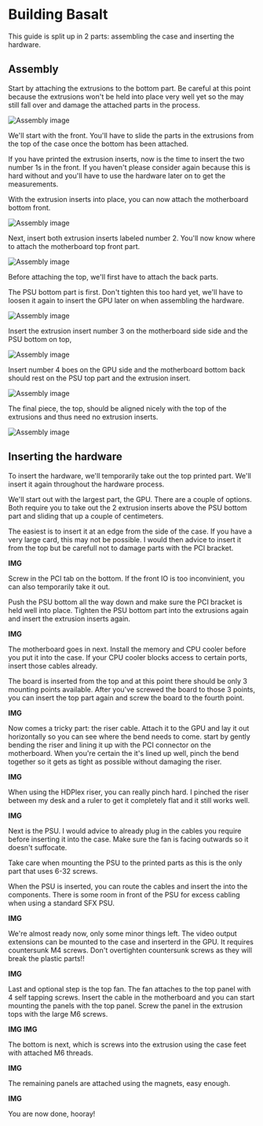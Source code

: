 # Building Basalt

This guide is split up in 2 parts: assembling the case and inserting the hardware.

## Assembly

Start by attaching the extrusions to the bottom part. Be careful at this point because the extrusions won't be held into place very well yet so the may still fall over and damage the attached parts in the process.

![Assembly image](images/assembly1.png)

We'll start with the front. You'll have to slide the parts in the extrusions from the top of the case once the bottom has been attached.

If you have printed the extrusion inserts, now is the time to insert the two number 1s in the front. If you haven't please consider again because this is hard without and you'll have to use the hardware later on to get the measurements.

With the extrusion inserts into place, you can now attach the motherboard bottom front.

![Assembly image](images/assembly2.png)

Next, insert both extrusion inserts labeled number 2. You'll now know where to attach the motherboard top front part.

![Assembly image](images/assembly3.png)

Before attaching the top, we'll first have to attach the back parts.

The PSU bottom part is first. Don't tighten this too hard yet, we'll have to loosen it again to insert the GPU later on when assembling the hardware.

![Assembly image](images/assembly4.png)

Insert the extrusion insert number 3 on the motherboard side side and the PSU bottom on top,

![Assembly image](images/assembly5.png)

Insert number 4 boes on the GPU side and the motherboard bottom back should rest on the PSU top part and the extrusion insert.

![Assembly image](images/assembly6.png)

The final piece, the top, should be aligned nicely with the top of the extrusions and thus need no extrusion inserts.

![Assembly image](images/assembly7.png)

## Inserting the hardware

To insert the hardware, we'll temporarily take out the top printed part. We'll insert it again throughout the hardware process.

We'll start out with the largest part, the GPU. There are a couple of options. Both require you to take out the 2 extrusion inserts above the PSU bottom part and sliding that up a couple of centimeters.

The easiest is to insert it at an edge from the side of the case. If you have a very large card, this may not be possible. I would then advice to insert it from the top but be carefull not to damage parts with the PCI bracket.

**IMG**

Screw in the PCI tab on the bottom. If the front IO is too inconvinient, you can also temporarily take it out.

Push the PSU bottom all the way down and make sure the PCI bracket is held well into place. Tighten the PSU bottom part into the extrusions again and insert the extrusion inserts again.

**IMG**

The motherboard goes in next. Install the memory and CPU cooler before you put it into the case. If your CPU cooler blocks access to certain ports, insert those cables already.

The board is inserted from the top and at this point there should be only 3 mounting points available. After you've screwed the board to those 3 points, you can insert the top part again and screw the board to the fourth point.

**IMG**

Now comes a tricky part: the riser cable. Attach it to the GPU and lay it out horizontally so you can see where the bend needs to come. start by gently bending the riser and lining it up with the PCI connector on the motherboard. When you're certain the it's lined up well, pinch the bend together so it gets as tight as possible without damaging the riser.

**IMG**

When using the HDPlex riser, you can really pinch hard. I pinched the riser between my desk and a ruler to get it completely flat and it still works well.

**IMG**

Next is the PSU. I would advice to already plug in the cables you require before inserting it into the case. Make sure the fan is facing outwards so it doesn't suffocate.

Take care when mounting the PSU to the printed parts as this is the only part that uses 6-32 screws.

When the PSU is inserted, you can route the cables and insert the into the components. There is some room in front of the PSU for excess cabling when using a standard SFX PSU.

**IMG**

We're almost ready now, only some minor things left. The video output extensions can be mounted to the case and inserterd in the GPU. It requires countersunk M4 screws. Don't overtighten countersunk screws as they will break the plastic parts!!

**IMG**

Last and optional step is the top fan. The fan attaches to the top panel with 4 self tapping screws. Insert the cable in the motherboard and you can start mounting the panels with the top panel. Screw the panel in the extrusion tops with the large M6 screws.

**IMG** **IMG**

The bottom is next, which is screws into the extrusion using the case feet with attached M6 threads.

**IMG**

The remaining panels are attached using the magnets, easy enough.

**IMG**

You are now done, hooray!